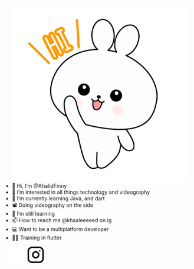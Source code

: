 <img align="right" src="https://github.com/KevinASaputra/kevinLibrary/blob/main/get-greeting-say-hi.gif" widht="100">

- 👋 Hi, I’m @KhalidFinny
- 👀 I’m interested in all things technology and videography
- 🌱 I’m currently learning Java, and dart
- 📽️ Doing videography on the side
- 💞️ I’m still learning
- 📫 How to reach me @khaaleeeeed on ig
- 💻 Want to be a multiplatform developer
- 🧑‍💻 Training in flutter

&nbsp;&nbsp;
[![website](https://github.com/KhalidFinny/KhalidFinny/blob/main/instagram-dark.svg)](https://www.instagram.com/khaaleeeeed/#gh-light-mode-only)
[![website](https://github.com/KhalidFinny/KhalidFinny/blob/main/instagram-light%20(1).svg)](https://www.instagram.com/khaaleeeeed/#gh-dark-mode-only)

[Instagram]: https://www.instagram.com/khaaleeeeed/

  
<!---
KhalidFinny/KhalidFinny is a ✨ special ✨ repository because its `README.md` (this file) appears on your GitHub profile.
You can click the Preview link to take a look at your changes.
--->
